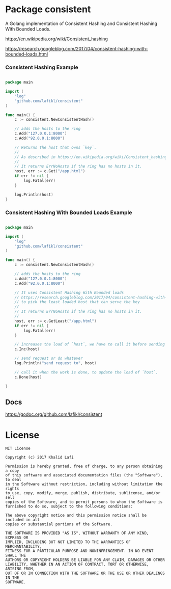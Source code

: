 # Package consistent
A Golang implementation of Consistent Hashing and Consistent Hashing With Bounded Loads.

https://en.wikipedia.org/wiki/Consistent_hashing

https://research.googleblog.com/2017/04/consistent-hashing-with-bounded-loads.html


### Consistent Hashing Example

```go

package main

import (
	"log"
	"github.com/lafikl/consistent"
)

func main() {
	c := consistent.NewConsistentHash()

	// adds the hosts to the ring
	c.Add("127.0.0.1:8000")
	c.Add("92.0.0.1:8000")

	// Returns the host that owns `key`.
	//
	// As described in https://en.wikipedia.org/wiki/Consistent_hashing
	//
	// It returns ErrNoHosts if the ring has no hosts in it.
	host, err := c.Get("/app.html")
	if err != nil {
		log.Fatal(err)
	}

	log.Println(host)
}

```


### Consistent Hashing With Bounded Loads Example

```go

package main

import (
	"log"
	"github.com/lafikl/consistent"
)

func main() {
	c := consistent.NewConsistentHash()

	// adds the hosts to the ring
	c.Add("127.0.0.1:8000")
	c.Add("92.0.0.1:8000")

	// It uses Consistent Hashing With Bounded loads
	// https://research.googleblog.com/2017/04/consistent-hashing-with-bounded-loads.html
	// to pick the least loaded host that can serve the key
	//
	// It returns ErrNoHosts if the ring has no hosts in it.
	//
	host, err := c.GetLeast("/app.html")
	if err != nil {
		log.Fatal(err)
	}

	// increases the load of `host`, we have to call it before sending the request
	c.Inc(host)

	// send request or do whatever
	log.Println("send request to", host)

	// call it when the work is done, to update the load of `host`.
	c.Done(host)

}

```


## Docs

https://godoc.org/github.com/lafikl/consistent



# License

```
MIT License

Copyright (c) 2017 Khalid Lafi

Permission is hereby granted, free of charge, to any person obtaining a copy
of this software and associated documentation files (the "Software"), to deal
in the Software without restriction, including without limitation the rights
to use, copy, modify, merge, publish, distribute, sublicense, and/or sell
copies of the Software, and to permit persons to whom the Software is
furnished to do so, subject to the following conditions:

The above copyright notice and this permission notice shall be included in all
copies or substantial portions of the Software.

THE SOFTWARE IS PROVIDED "AS IS", WITHOUT WARRANTY OF ANY KIND, EXPRESS OR
IMPLIED, INCLUDING BUT NOT LIMITED TO THE WARRANTIES OF MERCHANTABILITY,
FITNESS FOR A PARTICULAR PURPOSE AND NONINFRINGEMENT. IN NO EVENT SHALL THE
AUTHORS OR COPYRIGHT HOLDERS BE LIABLE FOR ANY CLAIM, DAMAGES OR OTHER
LIABILITY, WHETHER IN AN ACTION OF CONTRACT, TORT OR OTHERWISE, ARISING FROM,
OUT OF OR IN CONNECTION WITH THE SOFTWARE OR THE USE OR OTHER DEALINGS IN THE
SOFTWARE.

```

